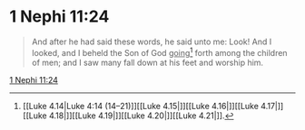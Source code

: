 # 1 Nephi 11:24

> And after he had said these words, he said unto me: Look! And I looked, and I beheld the Son of God <u>going</u>[^a] forth among the children of men; and I saw many fall down at his feet and worship him.

[1 Nephi 11:24](https://www.churchofjesuschrist.org/study/scriptures/bofm/1-ne/11?lang=eng&id=p24#p24)


[^a]: [[Luke 4.14|Luke 4:14 (14–21)]][[Luke 4.15|]][[Luke 4.16|]][[Luke 4.17|]][[Luke 4.18|]][[Luke 4.19|]][[Luke 4.20|]][[Luke 4.21|]].  

